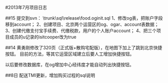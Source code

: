 #2013年7月项目日志

##15
提交到svn： \trunk\sql\release\food.oginit.sql
1、修改og表，把账户字段移到account；
2、创建项目、北京两个运营区的og、ogar、account表数据；
3、创建代缴支付宝手续费、代缴税款，用户的个人账户account；
4、把三个项目成员的u记录的isitcooper改为true

##14
黄勇刚修改了320页（正式版+散购宅配版），在地图下加上了跳到北京快捷按钮。
目前的方法，等其它运营区域建立后要人工增加快捷按钮。

以后要修改数据库，在og增加中心经纬度才能自动列出快捷按钮。

##8日
配送TMI更新，增加购买过程的sql说明
